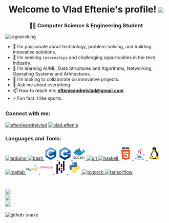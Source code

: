  <!-- <h3 align="center">
 Welcome to Vlad Eftenie's profile!
 <img src="https://media.giphy.com/media/hvRJCLFzcasrR4ia7z/giphy.gif" width="28">
 </h3>
<p align="center">
  <a href="https://github.com/RagnarVKing/vladeftenie"><img src="https://readme-typing-svg.herokuapp.com?color=%2336BCF7&amp;center=true&amp;vCenter=true&amp;lines=Hi+%2C+welcome+to+my+Github+page;I+am+Vlad Eftenie;I+am+a+Computer+Science+student"></a>
</p>

<h1 align="center">
    <img src="https://readme-typing-svg.herokuapp.com/?font=Righteous&size=35&center=true&vCenter=true&width=500&height=70&duration=4000&lines=Hi+%2C+welcome+to+my+Github+page;I+am+Vlad Eftenie;I+am+a+Computer+Science+Student" />
</h1>
-->
<h1 align="center"> Welcome to Vlad Eftenie's profile!
 <img src="https://media.giphy.com/media/hvRJCLFzcasrR4ia7z/giphy.gif" width="28"></h1>
<h3 align="center">👨‍💻 Computer Science & Engineering Student</h3>
<p align="left"> <img src="https://komarev.com/ghpvc/?username=ragnarvking&label=Profile%20views&color=0e75b6&style=flat" alt="ragnarvking" /> </p>

 - 🔭 I’m passionate about technology, problem-solving, and building innovative solutions.
- 🤔 I’m seeking `internships` and challenging opportunities in the tech industry.
- 🌱 I’m learning AI/ML, Data Structures and Algorithms, Networking, Operating Systems and Arhitectures.
- 👯 I’m looking to collaborate on innovative projects.
- 💬 Ask me about everything.
- 📫 How to reach me:  **eftenieandreivlad@gmail.com**
- ⚡ Fun fact: I like sports.

<h3 align="left">Connect with me:</h3>
<p align="left">
<a href="https://linkedin.com/in/eftenieandreivlad" target="blank"><img align="center" src="https://raw.githubusercontent.com/rahuldkjain/github-profile-readme-generator/master/src/images/icons/Social/linked-in-alt.svg" alt="eftenieandreivlad" height="30" width="40" /></a>
<a href="https://instagram.com/vlad.eftenie" target="blank"><img align="center" src="https://raw.githubusercontent.com/rahuldkjain/github-profile-readme-generator/master/src/images/icons/Social/instagram.svg" alt="vlad.eftenie" height="30" width="40" /></a>
</p>

<h3 align="left">Languages and Tools:</h3>
<p align="left"> <a href="https://www.arduino.cc/" target="_blank" rel="noreferrer"> <img src="https://cdn.worldvectorlogo.com/logos/arduino-1.svg" alt="arduino" width="40" height="40"/> </a> <a href="https://www.gnu.org/software/bash/" target="_blank" rel="noreferrer"> <img src="https://www.vectorlogo.zone/logos/gnu_bash/gnu_bash-icon.svg" alt="bash" width="40" height="40"/> </a> <a href="https://www.cprogramming.com/" target="_blank" rel="noreferrer"> <img src="https://raw.githubusercontent.com/devicons/devicon/master/icons/c/c-original.svg" alt="c" width="40" height="40"/> </a> <a href="https://www.w3schools.com/cpp/" target="_blank" rel="noreferrer"> <img src="https://raw.githubusercontent.com/devicons/devicon/master/icons/cplusplus/cplusplus-original.svg" alt="cplusplus" width="40" height="40"/> </a> <a href="https://www.docker.com/" target="_blank" rel="noreferrer"> <img src="https://raw.githubusercontent.com/devicons/devicon/master/icons/docker/docker-original-wordmark.svg" alt="docker" width="40" height="40"/> </a> <a href="https://git-scm.com/" target="_blank" rel="noreferrer"> <img src="https://www.vectorlogo.zone/logos/git-scm/git-scm-icon.svg" alt="git" width="40" height="40"/> </a> <a href="https://www.haskell.org/" target="_blank" rel="noreferrer"> <img src="https://upload.wikimedia.org/wikipedia/commons/1/1c/Haskell-Logo.svg" alt="haskell" width="40" height="40"/> </a> <a href="https://www.w3.org/html/" target="_blank" rel="noreferrer"> <img src="https://raw.githubusercontent.com/devicons/devicon/master/icons/html5/html5-original-wordmark.svg" alt="html5" width="40" height="40"/> </a> <a href="https://www.java.com" target="_blank" rel="noreferrer"> <img src="https://raw.githubusercontent.com/devicons/devicon/master/icons/java/java-original.svg" alt="java" width="40" height="40"/> </a> <a href="https://www.linux.org/" target="_blank" rel="noreferrer"> <img src="https://raw.githubusercontent.com/devicons/devicon/master/icons/linux/linux-original.svg" alt="linux" width="40" height="40"/> </a> <a href="https://www.mathworks.com/" target="_blank" rel="noreferrer"> <img src="https://upload.wikimedia.org/wikipedia/commons/2/21/Matlab_Logo.png" alt="matlab" width="40" height="40"/> </a> <a href="https://www.mysql.com/" target="_blank" rel="noreferrer"> <img src="https://raw.githubusercontent.com/devicons/devicon/master/icons/mysql/mysql-original-wordmark.svg" alt="mysql" width="40" height="40"/> </a> <a href="https://www.oracle.com/" target="_blank" rel="noreferrer"> <img src="https://raw.githubusercontent.com/devicons/devicon/master/icons/oracle/oracle-original.svg" alt="oracle" width="40" height="40"/> </a> <a href="https://pandas.pydata.org/" target="_blank" rel="noreferrer"> <img src="https://raw.githubusercontent.com/devicons/devicon/2ae2a900d2f041da66e950e4d48052658d850630/icons/pandas/pandas-original.svg" alt="pandas" width="40" height="40"/> </a> <a href="https://www.python.org" target="_blank" rel="noreferrer"> <img src="https://raw.githubusercontent.com/devicons/devicon/master/icons/python/python-original.svg" alt="python" width="40" height="40"/> </a> <a href="https://pytorch.org/" target="_blank" rel="noreferrer"> <img src="https://www.vectorlogo.zone/logos/pytorch/pytorch-icon.svg" alt="pytorch" width="40" height="40"/> </a> <a href="https://www.tensorflow.org" target="_blank" rel="noreferrer"> <img src="https://www.vectorlogo.zone/logos/tensorflow/tensorflow-icon.svg" alt="tensorflow" width="40" height="40"/> </a> </p>
<!--
<p><img align="left" src="https://github-readme-stats.vercel.app/api/top-langs?username=ragnarvking&show_icons=true&locale=en&layout=compact" alt="ragnarvking" /></p>

<p>&nbsp;<img align="center" src="https://github-readme-stats.vercel.app/api?username=ragnarvking&show_icons=true&locale=en" alt="ragnarvking" /></p>

<p><img align="center" src="https://github-readme-streak-stats.herokuapp.com/?user=ragnarvking&" alt="ragnarvking" /></p> -->




<!--# 💻 Tech Stack:
![Socket.io](https://img.shields.io/badge/Socket.io-black?style=for-the-badge&logo=socket.io&badgeColor=010101)
# 📊 GitHub Stats: -->

<br>

![](https://github-readme-stats.vercel.app/api?username=RagnarVKing&theme=onedark&hide_border=false&include_all_commits=false&count_private=false)<br/>
![](https://nirzak-streak-stats.vercel.app/?user=RagnarVKing&theme=onedark&hide_border=false)<br/>
![](https://github-readme-stats.vercel.app/api/top-langs/?username=RagnarVKing&theme=onedark&hide_border=false&include_all_commits=false&count_private=false&layout=compact)


<!-- [![](https://visitcount.itsvg.in/api?id=RagnarVKing&icon=0&color=0)](https://visitcount.itsvg.in) -->

<!-- Proudly created with GPRM ( https://gprm.itsvg.in ) -->



<picture>
   <source media="(prefers-color-scheme: dark)" srcset="https://raw.githubusercontent.com/RagnarVKing/vladeftenie/output/github-snake-dark.svg" />
   <source media="(prefers-color-scheme: light)" srcset="https://raw.githubusercontent.com/RagnarVKing/vladeftenie/output/github-snake.svg" />
   <img alt="github-snake" src="https://raw.githubusercontent.com/tobiasmeyhoefer/tobiasmeyhoefe/output/github-snake.svg" />
 </picture>
 
 
 
 
 
 
 
 
 
 
 
 
